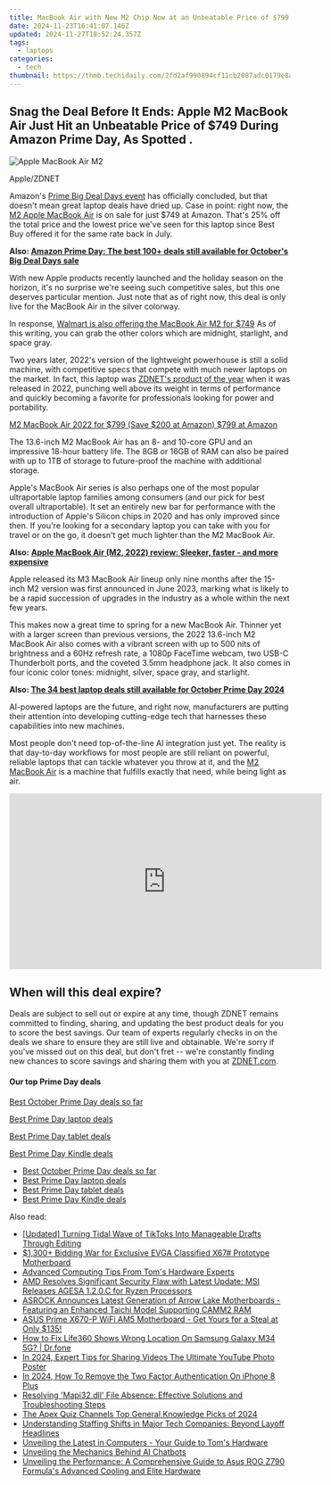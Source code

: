 ```yaml
---
title: MacBook Air with New M2 Chip Now at an Unbeatable Price of $799 Before the Big Tech Sale
date: 2024-11-23T16:41:07.146Z
updated: 2024-11-27T18:52:24.357Z
tags:
  - laptops
categories:
  - tech
thumbnail: https://thmb.techidaily.com/2fd2af990894cf11cb2087adc0179e8a43be6adf1916f6c8fc284b58583f1b79.jpg
---
```


## Snag the Deal Before It Ends: Apple M2 MacBook Air Just Hit an Unbeatable Price of $749 During Amazon Prime Day, As Spotted .

![Apple MacBook Air M2](https://www.zdnet.com/a/img/resize/beb34136418000140523349e4debf35e317f7621/2024/10/07/52df9c26-8207-4479-b338-baa6f0120750/macbook2022a.jpg?auto=webp&width=1280)

Apple/ZDNET

Amazon's [Prime Big Deal Days event](https://www.zdnet.com/home-and-office/october-prime-day-2024-heres-everything-you-need-to-know-2024-10-07/) has officially concluded, but that doesn't mean great laptop deals have dried up. Case in point: right now, the [M2 Apple MacBook Air](https://buy.geni.us/Proxy.ashx?TSID=368250&GR%5FURL=https%3A%2F%2Fwww.amazon.com%2Fdp%2FB0B3CDZLTB%2F%3Ftag%3Dzd-buy-button-20%26ascsubtag%3D%5F%5FCOM%5FCLICK%5FID%5F%5F%7C12a58b8c-1fce-47a4-adf2-66662bf64a1c%7Cdtp&dtb=1) is on sale for just $749 at Amazon. That's 25% off the total price and the lowest price we've seen for this laptop since Best Buy offered it for the same rate back in July. 

**Also: [Amazon Prime Day: The best 100+ deals still available for October's Big Deal Days sale](https://www.zdnet.com/article/best-amazon-prime-day-deals-2024-10-10/)**

With new Apple products recently launched and the holiday season on the horizon, it's no surprise we're seeing such competitive sales, but this one deserves particular mention. Just note that as of right now, this deal is only live for the MacBook Air in the silver colorway. 

In response, [Walmart is also offering the MacBook Air M2 for $749](https://shop-links.co/link/?url=https%3A%2F%2Fwww.bestbuy.com%2Fsite%2Fapple-macbook-air-13-6-laptop-m2-chip-built-for-apple-intelligence-8gb-memory-256gb-ssd-midnight%2F6509650.p&publisher_slug=itechdaily19598&exclusive=1) As of this writing, you can grab the other colors which are midnight, starlight, and space gray. 

Two years later, 2022's version of the lightweight powerhouse is still a solid machine, with competitive specs that compete with much newer laptops on the market. In fact, this laptop was [ZDNET's product of the year](https://www.zdnet.com/article/m2-macbook-air-zdnets-product-of-the-year/) when it was released in 2022, punching well above its weight in terms of performance and quickly becoming a favorite for professionals looking for power and portability.

[M2 MacBook Air 2022 for $799 (Save $200 at Amazon) $799 at Amazon](https://buy.geni.us/Proxy.ashx?TSID=368250&GR%5FURL=https%3A%2F%2Fwww.amazon.com%2F2022-Apple-MacBook-Laptop-chip%2Fdp%2FB0B3C2R8MP%3Ftag%3Dzd-buy-button-20%26ascsubtag%3D%5F%5FCOM%5FCLICK%5FID%5F%5F%7C12a58b8c-1fce-47a4-adf2-66662bf64a1c%7Cdtp&dtb=1)

The 13.6-inch M2 MacBook Air has an 8- and 10-core GPU and an impressive 18-hour battery life. The 8GB or 16GB of RAM can also be paired with up to 1TB of storage to future-proof the machine with additional storage. 

Apple's MacBook Air series is also perhaps one of the most popular ultraportable laptop families among consumers (and our pick for best overall ultraportable). It set an entirely new bar for performance with the introduction of Apple's Silicon chips in 2020 and has only improved since then. If you're looking for a secondary laptop you can take with you for travel or on the go, it doesn't get much lighter than the M2 MacBook Air. 

**Also:** [**Apple MacBook Air (M2, 2022) review: Sleeker, faster - and more expensive**](https://www.zdnet.com/article/apple-macbook-air-m2-2022-review/)

Apple released its M3 MacBook Air lineup only nine months after the 15-inch M2 version was first announced in June 2023, marking what is likely to be a rapid succession of upgrades in the industry as a whole within the next few years. 

This makes now a great time to spring for a new MacBook Air. Thinner yet with a larger screen than previous versions, the 2022 13.6-inch M2 MacBook Air also comes with a vibrant screen with up to 500 nits of brightness and a 60Hz refresh rate, a 1080p FaceTime webcam, two USB-C Thunderbolt ports, and the coveted 3.5mm headphone jack. It also comes in four iconic color tones: midnight, silver, space gray, and starlight. 

**Also: [The 34 best laptop deals still available for October Prime Day 2024](https://www.zdnet.com/article/best-prime-day-laptop-deals-2024-10-10/)**

AI-powered laptops are the future, and right now, manufacturers are putting their attention into developing cutting-edge tech that harnesses these capabilities into new machines.

Most people don't need top-of-the-line AI integration just yet. The reality is that day-to-day workflows for most people are still reliant on powerful, reliable laptops that can tackle whatever you throw at it, and the [M2 MacBook Air](https://buy.geni.us/Proxy.ashx?TSID=368250&GR%5FURL=https%3A%2F%2Fwww.amazon.com%2Fdp%2FB0B3CDZLTB%2F%3Ftag%3Dzd-buy-button-20%26ascsubtag%3D%5F%5FCOM%5FCLICK%5FID%5F%5F%7C12a58b8c-1fce-47a4-adf2-66662bf64a1c%7Cdtp&dtb=1) is a machine that fulfills exactly that need, while being light as air. 

<!-- affiliate ads begin -->
<iframe width="560" height="315" src="https://www.youtube.com/embed/nlwr9LjJ-ng?si=I6UNAtfBkY2FTceu&autoplay=1" title="YouTube video player" frameborder="0" allow="accelerometer; autoplay; clipboard-write; encrypted-media; gyroscope; picture-in-picture; web-share" referrerpolicy="strict-origin-when-cross-origin" allowfullscreen></iframe>
<!-- affiliate ads end -->

## When will this deal expire?

Deals are subject to sell out or expire at any time, though ZDNET remains committed to finding, sharing, and updating the best product deals for you to score the best savings. Our team of experts regularly checks in on the deals we share to ensure they are still live and obtainable. We're sorry if you've missed out on this deal, but don't fret -- we're constantly finding new chances to score savings and sharing them with you at [ZDNET.com](https://www.zdnet.com/). 

#### Our top Prime Day deals

[Best October Prime Day deals so far](https://www.zdnet.com/article/best-amazon-prime-day-deals-2024-10-10/ "Best October Prime Day deals so far")

[Best Prime Day laptop deals](https://www.zdnet.com/article/best-prime-day-laptop-deals-2024-10-10/ "Best Prime Day laptop deals")

[Best Prime Day tablet deals](https://www.zdnet.com/article/best-prime-day-tablet-deals-2024-10-10/ "Best Prime Day tablet deals")

[Best Prime Day Kindle deals](https://www.zdnet.com/article/best-prime-day-kindle-deals-10-10-2024/ "Best Prime Day Kindle deals")

* [Best October Prime Day deals so far](https://www.zdnet.com/article/best-amazon-prime-day-deals-2024-10-10/ "Best October Prime Day deals so far")
* [Best Prime Day laptop deals](https://www.zdnet.com/article/best-prime-day-laptop-deals-2024-10-10/ "Best Prime Day laptop deals")
* [Best Prime Day tablet deals](https://www.zdnet.com/article/best-prime-day-tablet-deals-2024-10-10/ "Best Prime Day tablet deals")
* [Best Prime Day Kindle deals](https://www.zdnet.com/article/best-prime-day-kindle-deals-10-10-2024/ "Best Prime Day Kindle deals")

<ins class="adsbygoogle"
     style="display:block"
     data-ad-format="autorelaxed"
     data-ad-client="ca-pub-7571918770474297"
     data-ad-slot="1223367746"></ins>

<ins class="adsbygoogle"
     style="display:block"
     data-ad-client="ca-pub-7571918770474297"
     data-ad-slot="8358498916"
     data-ad-format="auto"
     data-full-width-responsive="true"></ins>

<span class="atpl-alsoreadstyle">Also read:</span>
<div><ul>
<li><a href="https://article-tips.techidaily.com/updated-turning-tidal-wave-of-tiktoks-into-manageable-drafts-through-editing/"><u>[Updated] Turning Tidal Wave of TikToks Into Manageable Drafts Through Editing</u></a></li>
<li><a href="https://hardware-reviews.techidaily.com/1723862873135-1300plus-bidding-war-for-exclusive-evga-classified-x67-prototype-motherboard/"><u>$1,300+ Bidding War for Exclusive EVGA Classified X67# Prototype Motherboard</u></a></li>
<li><a href="https://hardware-reviews.techidaily.com/advanced-computing-tips-from-toms-hardware-experts/"><u>Advanced Computing Tips From Tom's Hardware Experts</u></a></li>
<li><a href="https://hardware-reviews.techidaily.com/amd-resolves-significant-security-flaw-with-latest-update-msi-releases-agesa-120c-for-ryzen-processors/"><u>AMD Resolves Significant Security Flaw with Latest Update: MSI Releases AGESA 1.2.0.C for Ryzen Processors</u></a></li>
<li><a href="https://hardware-reviews.techidaily.com/asrock-announces-latest-generation-of-arrow-lake-motherboards-featuring-an-enhanced-taichi-model-supporting-camm2-ram/"><u>ASROCK Announces Latest Generation of Arrow Lake Motherboards - Featuring an Enhanced Taichi Model Supporting CAMM2 RAM</u></a></li>
<li><a href="https://hardware-reviews.techidaily.com/asus-prime-x670-p-wifi-am5-motherboard-get-yours-for-a-steal-at-only-135/"><u>ASUS Prime X670-P WiFi AM5 Motherboard - Get Yours for a Steal at Only $135!</u></a></li>
<li><a href="https://fake-location.techidaily.com/how-to-fix-life360-shows-wrong-location-on-samsung-galaxy-m34-5g-drfone-by-drfone-virtual-android/"><u>How to Fix Life360 Shows Wrong Location On Samsung Galaxy M34 5G? | Dr.fone</u></a></li>
<li><a href="https://some-knowledge.techidaily.com/in-2024-expert-tips-for-sharing-videos-the-ultimate-youtube-photo-poster/"><u>In 2024, Expert Tips for Sharing Videos The Ultimate YouTube Photo Poster</u></a></li>
<li><a href="https://apple-account.techidaily.com/in-2024-how-to-remove-the-two-factor-authentication-on-iphone-8-plus-by-drfone-ios/"><u>In 2024, How To Remove the Two Factor Authentication On iPhone 8 Plus</u></a></li>
<li><a href="https://tech-recovery.techidaily.com/resolving-mapi32dll-file-absence-effective-solutions-and-troubleshooting-steps/"><u>Resolving 'Mapi32.dll' File Absence: Effective Solutions and Troubleshooting Steps</u></a></li>
<li><a href="https://fox-cloud.techidaily.com/the-apex-quiz-channels-top-general-knowledge-picks-of-2024/"><u>The Apex Quiz Channels Top General Knowledge Picks of 2024</u></a></li>
<li><a href="https://tech-savvy.techidaily.com/understanding-staffing-shifts-in-major-tech-companies-beyond-layoff-headlines/"><u>Understanding Staffing Shifts in Major Tech Companies: Beyond Layoff Headlines</u></a></li>
<li><a href="https://hardware-reviews.techidaily.com/unveiling-the-latest-in-computers-your-guide-to-toms-hardware/"><u>Unveiling the Latest in Computers - Your Guide to Tom's Hardware</u></a></li>
<li><a href="https://tech-revival.techidaily.com/unveiling-the-mechanics-behind-ai-chatbots/"><u>Unveiling the Mechanics Behind AI Chatbots</u></a></li>
<li><a href="https://hardware-reviews.techidaily.com/unveiling-the-performance-a-comprehensive-guide-to-asus-rog-z790-formulas-advanced-cooling-and-elite-hardware/"><u>Unveiling the Performance: A Comprehensive Guide to Asus ROG Z790 Formula's Advanced Cooling and Elite Hardware</u></a></li>
</ul></div>

